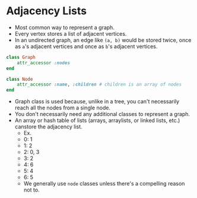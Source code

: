 # Adjacency Lists

- Most common way to represent a graph.
- Every vertex stores a list of adjacent vertices.
- In an undirected graph, an edge like `(a, b)` would be stored twice, once as `a`'s adjacent vertices and once as `b`'s adjacent vertices.

```ruby
class Graph
	attr_accessor :nodes
end

class Node
	attr_accessor :name, :children # children is an array of nodes
end
```

- Graph class is used because, unlike in a tree, you can't necessarily reach all the nodes from a single node.
- You don't necessarily need any additional classes to represent a graph.
- An array or hash table of lists (arrays, arraylists, or linked lists, etc.) canstore the adjacency list.
	- Ex.
	- 0: 1
	- 1: 2
	- 2: 0, 3
	- 3: 2
	- 4: 6
	- 5: 4
	- 6: 5
	- We generally use `node` classes unless there's a compelling reason not to.
